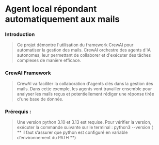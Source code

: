 # Agent local répondant automatiquement aux mails 

### Introduction

> Ce projet démontre l'utilisation du framework CrewAI pour automatiser la gestion des mails. CrewAI orchestre des agents d'IA autonomes, leur permettant de collaborer et d'exécuter des tâches complexes de manière efficace.

### CrewAI Framework
> CrewAI va faciliter la collaboration d'agents clés dans la gestion des mails. Dans cette exemple, les agents vont travailler ensemble pour analyser les mails reçus et potentiellement rédiger une réponse tirée d'une base de donnée. 

### Prérequis :
> Une version python 3.10 et 3.13 est requise. Pour vérifier la version, exécuter la commande suivante sur le terminal : python3 --version
> ( ** il faut s’assurer que python est configuré en variable d’environnement du PATH **) 




  
